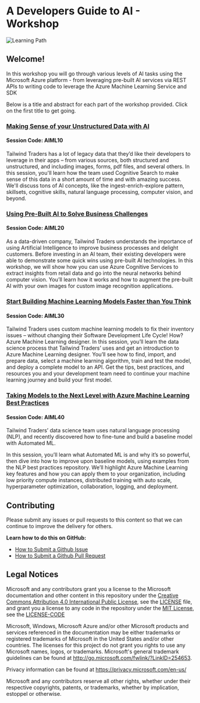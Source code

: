 # A Developers Guide to AI - Workshop

![Learning Path](https://img.shields.io/badge/Learning%20Path-AIML-fe5e00?logo=microsoft)

## Welcome!

In this workshop you will go through various levels of AI tasks using the Microsoft Azure platform - from leveraging pre-built AI services via REST APIs to writing code to leverage the Azure Machine Learning Service and SDK

Below is a title and abstract for each part of the workshop provided. Click on the first title to get going.

### [Making Sense of your Unstructured Data with AI](aiml10/workshop-instructions.md)

#### Session Code: AIML10

Tailwind Traders has a lot of legacy data that they’d like their developers to leverage in their apps – from various sources, both structured and unstructured, and including images, forms, pdf files, and several others. In this session, you'll learn how the team used Cognitive Search to make sense of this data in a short amount of time and with amazing success. We'll discuss tons of AI concepts, like the ingest-enrich-explore pattern, skillsets, cognitive skills, natural language processing, computer vision, and beyond.


### [Using Pre-Built AI to Solve Business Challenges](aiml20/workshop-instructions.md)

#### Session Code: AIML20

As a data-driven company, Tailwind Traders understands the importance of using Artificial Intelligence to improve business processes and delight customers. Before investing in an AI team, their existing developers were able to demonstrate some quick wins using pre-built AI technologies. In this workshop, we will show how you can use Azure Cognitive Services to extract insights from retail data and go into the neural networks behind computer vision. You’ll learn how it works and how to augment the pre-built AI with your own images for custom image recognition applications.

### [Start Building Machine Learning Models Faster than You Think](aiml30/workshop-instructions.md)

#### Session Code: AIML30

Tailwind Traders uses custom machine learning models to fix their inventory issues – without changing their Software Development Life Cycle! How? Azure Machine Learning designer. In this session, you’ll learn the data science process that Tailwind Traders’ uses and get an introduction to Azure Machine Learning designer. You’ll see how to find, import, and prepare data, select a machine learning algorithm, train and test the model, and deploy a complete model to an API. Get the tips, best practices, and resources you and your development team need to continue your machine learning journey and build your first model.

### [Taking Models to the Next Level with Azure Machine Learning Best Practices](aiml40/workshop-instructions.md)

#### Session Code: AIML40

Tailwind Traders’ data science team uses natural language processing (NLP), and recently discovered how to fine-tune and build a baseline model with Automated ML. 

In this session, you’ll learn what Automated ML is and why it’s so powerful, then dive into how to improve upon baseline models, using examples from the NLP best practices repository. We’ll highlight Azure Machine Learning key features and how you can apply them to your organization, including low priority compute instances, distributed training with auto scale, hyperparameter optimization, collaboration, logging, and deployment. 


## Contributing

Please submit any issues or pull requests to this content so that we can continue to improve the delivery for others.

**Learn how to do this on GitHub:**
* [How to Submit a Github Issue](https://help.github.com/en/github/managing-your-work-on-github/creating-an-issue)
* [How to Submit a Github Pull Request](https://help.github.com/en/github/collaborating-with-issues-and-pull-requests/creating-a-pull-request)


## Legal Notices

Microsoft and any contributors grant you a license to the Microsoft documentation and other content in this repository under the [Creative Commons Attribution 4.0 International Public License](https://creativecommons.org/licenses/by/4.0/legalcode), see the [LICENSE](LICENSE) file, and grant you a license to any code in the repository under the [MIT License](https://opensource.org/licenses/MIT), see the [LICENSE-CODE](LICENSE-CODE)

Microsoft, Windows, Microsoft Azure and/or other Microsoft products and services referenced in the documentation may be either trademarks or registered trademarks of Microsoft in the United States and/or other countries. The licenses for this project do not grant you rights to use any Microsoft names, logos, or trademarks. Microsoft's general trademark guidelines can be found at http://go.microsoft.com/fwlink/?LinkID=254653.

Privacy information can be found at https://privacy.microsoft.com/en-us/

Microsoft and any contributors reserve all other rights, whether under their respective copyrights, patents, or trademarks, whether by implication, estoppel or otherwise.
